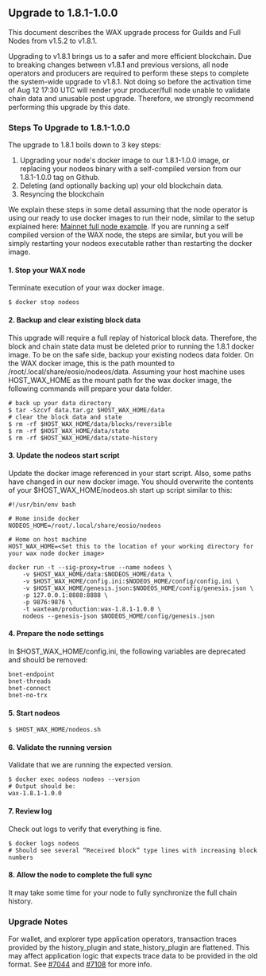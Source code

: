 ## Upgrade to 1.8.1-1.0.0
This document describes the WAX upgrade process for Guilds and Full Nodes from v1.5.2 to v1.8.1.

Upgrading to v1.8.1 brings us to a safer and more efficient blockchain. Due to breaking changes between v1.8.1 and previous versions, all node operators and producers are required to perform these steps to complete the system-wide upgrade to v1.8.1. Not doing so before the activation time of Aug 12 17:30 UTC will render your producer/full node unable to validate chain data and unusable post upgrade. Therefore, we strongly recommend performing this upgrade by this date.

### Steps To Upgrade to 1.8.1-1.0.0
The upgrade to 1.8.1 boils down to 3 key steps:
1. Upgrading your node's docker image to our 1.8.1-1.0.0 image, or replacing your nodeos binary with a self-compiled version from our 1.8.1-1.0.0 tag on Github.
2. Deleting (and optionally backing up) your old blockchain data.
3. Resyncing the blockchain

We explain these steps in some detail assuming that the node operator is using our ready to use docker images to run their node, similar to the setup explained here: [Mainnet full node example](https://github.com/worldwide-asset-exchange/wax-blockchain/tree/develop/samples/mainnet).
If you are running a self compiled version of the WAX node, the steps are similar, but you will be simply restarting your nodeos executable rather than restarting the docker image.

#### 1. Stop your WAX node
Terminate execution of your wax docker image.
```console
$ docker stop nodeos
```

#### 2. Backup and clear existing block data
This upgrade will require a full replay of historical block data. Therefore, the block and chain state data must be deleted prior to running the 1.8.1 docker image. To be on the safe side, backup your existing nodeos data folder. On the WAX docker image, this is the path mounted to /root/.local/share/eosio/nodeos/data. Assuming your host machine uses HOST_WAX_HOME as the mount path for the wax docker image, the following commands will prepare your data folder.
```console
# back up your data directory
$ tar -Szcvf data.tar.gz $HOST_WAX_HOME/data
# clear the block data and state
$ rm -rf $HOST_WAX_HOME/data/blocks/reversible
$ rm -rf $HOST_WAX_HOME/data/state
$ rm -rf $HOST_WAX_HOME/data/state-history
```

#### 3. Update the nodeos start script
Update the docker image referenced in your start script. Also, some paths have changed in our new docker image. You should overwrite the contents of your $HOST_WAX_HOME/nodeos.sh start up script similar to this:
```console
#!/usr/bin/env bash
 
# Home inside docker
NODEOS_HOME=/root/.local/share/eosio/nodeos

# Home on host machine
HOST_WAX_HOME=<Set this to the location of your working directory for your wax node docker image>
 
docker run -t --sig-proxy=true --name nodeos \
    -v $HOST_WAX_HOME/data:$NODEOS_HOME/data \
    -v $HOST_WAX_HOME/config.ini:$NODEOS_HOME/config/config.ini \
    -v $HOST_WAX_HOME/genesis.json:$NODEOS_HOME/config/genesis.json \
    -p 127.0.0.1:8888:8888 \
    -p 9876:9876 \
    -t waxteam/production:wax-1.8.1-1.0.0 \
    nodeos --genesis-json $NODEOS_HOME/config/genesis.json
```

#### 4. Prepare the node settings
In $HOST_WAX_HOME/config.ini, the following variables are deprecated and should be removed:
```console
bnet-endpoint
bnet-threads
bnet-connect
bnet-no-trx
```

#### 5. Start nodeos
```console
$ $HOST_WAX_HOME/nodeos.sh
```

#### 6. Validate the running version
Validate that we are running the expected version.
```console
$ docker exec nodeos nodeos --version
# Output should be:
wax-1.8.1-1.0.0
```

#### 7. Review log
Check out logs to verify that everything is fine.
```console
$ docker logs nodeos
# Should see several “Received block” type lines with increasing block numbers
```

#### 8. Allow the node to complete the full sync
It may take some time for your node to fully synchronize the full chain history.

### Upgrade Notes
For wallet, and explorer type application operators, transaction traces provided by the history_plugin and state_history_plugin are flattened. This may affect application logic that expects trace data to be provided in the old format. See [#7044](https://github.com/EOSIO/eos/pull/7044) and [#7108](https://github.com/EOSIO/eos/pull/7108) for more info.

